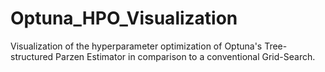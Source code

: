 # Optuna_HPO_Visualization
Visualization of the hyperparameter optimization of Optuna's Tree-structured Parzen Estimator in comparison to a conventional Grid-Search.
